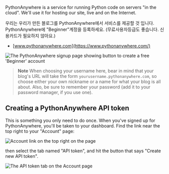 PythonAnywhere is a service for running Python code on servers "in the cloud". We'll use it for hosting our site, live and on the Internet.

우리는 우리가 만든 블로그를 PythonAnywhere에서 서비스를 제공할 것 입니다. PythonAnywhere에 "Beginner"계정을 등록하세요. (무료사용자등급도 좋습니다. 신용카드가 필요하지 않아요.)

* [www.pythonanywhere.com](https://www.pythonanywhere.com/)

![The PythonAnywhere signup page showing button to create a free 'Beginner' account](../deploy/images/pythonanywhere_beginner_account_button.png)

> **Note** When choosing your username here, bear in mind that your blog's URL will take the form `yourusername.pythonanywhere.com`, so choose either your own nickname or a name for what your blog is all about. Also, be sure to remember your password (add it to your password manager, if you use one).

## Creating a PythonAnywhere API token

This is something you only need to do once. When you've signed up for PythonAnywhere, you'll be taken to your dashboard. Find the link near the top right to your "Account" page:

![Account link on the top right on the page](../deploy/images/pythonanywhere_account.png)

then select the tab named "API token", and hit the button that says "Create new API token".

![The API token tab on the Account page](../deploy/images/pythonanywhere_create_api_token.png)